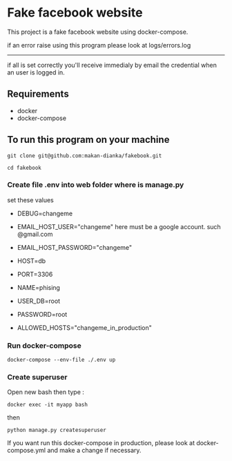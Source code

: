 # Fake facebook website
This project is a fake facebook website using docker-compose.

if an error raise using this program please look at logs/errors.log

----------------

if all is set correctly you'll receive immedialy by email the credential when an user is logged in.
## Requirements 
- docker
- docker-compose

## To run this program on your machine
```git clone git@github.com:makan-dianka/fakebook.git```

```cd fakebook```

### Create file .env into web folder where is manage.py
set these values
- DEBUG=changeme
- EMAIL_HOST_USER="changeme"   here must be a google account. such @gmail.com
- EMAIL_HOST_PASSWORD="changeme" 

- HOST=db 
- PORT=3306
- NAME=phising
- USER_DB=root
- PASSWORD=root

- ALLOWED_HOSTS="changeme_in_production"

### Run docker-compose
```docker-compose --env-file ./.env up```

### Create superuser
Open new bash then type :

```docker exec -it myapp bash```

then 


```python manage.py createsuperuser```

If you want run this docker-compose in production, please look at docker-compose.yml and make 
a change if necessary.


